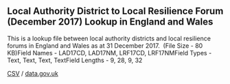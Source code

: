 ## Local Authority District to Local Resilience Forum (December 2017) Lookup in England and Wales

This is a lookup file between local authority districts and local resilience forums in England and Wales as at 31 December 2017.  (File Size - 80 KB)Field Names - LAD17CD, LAD17NM, LRF17CD, LRF17NMField Types - Text, Text, Text, TextField Lengths - 9, 28, 9, 32

[CSV](csv/110.csv) / [data.gov.uk](https://data.gov.uk/dataset/69257151-c33a-4c1b-9283-1b90dbb62979/local-authority-district-to-local-resilience-forum-december-2017-lookup-in-england-and-wales)

